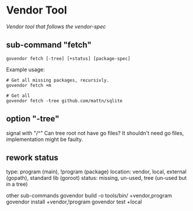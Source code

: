 # Vendor Tool
*Vendor tool that follows the vendor-spec*

## sub-command "fetch"

`govendor fetch [-tree] [+status] [package-spec]`

Example usage:
```
# Get all missing packages, recursivly.
govendor fetch +m

# Get all 
govendor fetch -tree github.com/mattn/sqlite
```


## option "-tree"

signal with "<package path>/^"
Can tree root not have go files? It shouldn't need go files, implementation might be faulty.


## rework status
type:     program (main), !program (package)
location: vendor, local, external (gopath), standard lib (goroot)
status:   missing, un-used, tree (un-used but in a tree)

other sub-commands
	govendor build -o tools/bin/ +vendor,program
	govendor install +vendor,!program
	govendor test +local
